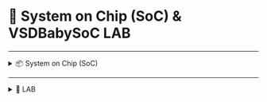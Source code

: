 # 📘 System on Chip (SoC) & VSDBabySoC LAB

---

<details>

<summary>📦 System on Chip (SoC)</summary>
	
## 🔹 What is a System on Chip (SoC)?
A **System on Chip (SoC)** is the integration of complex functionalities onto a **single silicon chip**.  

Instead of using discrete multiple chips for CPU, memory, I/O, specialized processors and connecting them onto a PCB, a SoC consolidates them into one compact package.

---

## 🔹 Example: Snapdragon 835 Mobile Platform
To better understand SoC, let’s look at the **Snapdragon 835 Mobile Platform**.  

This single silicon chip consists of various modules/parts that perform specialized functions:  

1. **Wi-Fi Module** – Enables wireless connectivity to networks.  
2. **Hexagon DSP** – Provides faster processing of audio and video signals.  
3. **Qualcomm Haven Security Module** – Enhances device security through advanced encryption and secure data handling.  
4. **Other Integrated Components** – CPU, GPU, modem, memory controllers, and more.  

Each of these parts performs different functions but, are all integrated onto a single chip.  

It is an entire system on a chip.

<div align="center">
  <img width="625" height="478" alt="Snapdragon 835 Example" src="https://github.com/user-attachments/assets/1aa702ad-c09a-45b1-9d0f-81a836feecd1" />
  <br/>
  <em>Figure: Dissection of Snapdragon 835 SoC showing integrated modules</em>
</div>

---

## 🔹 Components of a Typical SoC
A typical SoC incorporates several functional units as shown earlier:

1. **Central Processing Unit (CPU)**  
   - The key component that handles data processing, computations, and decision-making.  

2. **Memory**  
   - Includes both **RAM** (for temporary data generated while code is running) and **ROM** (for permanent storage such as the operating system code).  

3. **Peripheral Devices and Interfaces**  
   - Connect the SoC to external devices and the real world.  
   - Examples: USB, PCIe, UART, SPI, I²C.  

4. **Accelerated Functional Units**  
   - Specialized units that boost performance for specific tasks.  
   - Examples: Encryption/Decryption accelerators, audio/video signal processors.  

5. **Graphics Processing Unit (GPU)**  
   - Responsible for producing visuals on the screen.  
   - Also leveraged for highly parallel tasks such as matrix multiplications in **robotics, AI, and animation frameworks**.  

6. **Power Management Unit (PMU)**  
   - Regulates power usage within the SoC.  
   - Ensures efficient operation and extends battery life in portable devices.  

7. **Mixed-Technology Units**  
   - Combines **analog** and **digital** components to achieve required functionality.  
   - Examples: **MEMS** (Micro-Electro-Mechanical Systems) and **RF** (Radio Frequency) components.  

---

<details>
<summary>🔹 Types of SoCs</summary>

1. **Microcontroller-based SoC**  
   - Designed for simple control tasks in everyday devices.  
   - Known for **low power consumption** and **high efficiency**.  

2. **Microprocessor-based SoC**  
   - Oriented towards **data-intensive tasks** and capable of running full operating systems.  
   - Commonly used in smartphones, tablets, and embedded computers.  

3. **Application-Specific SoC (ASIC-SoC)**  
   - Custom hardware designed to **excel in specific performance areas**, such as graphics processing, AI, or multimedia applications.  
   - Optimized for **speed, efficiency, and dedicated functionality**.  

</details>

---

## 🔹 Why BabySoC is a Simplified Model for Learning SoC Concepts?
VSDBabySoC is a compact SoC and based on the RISC-V architecture. It incorporates RVMYTH microprocessor, an 8x phase-locked loop (PLL), and a 10-bit digital-to-analog converter (DAC).  

It is a complex system simplified down to its three most essential functions: processing, timing, and real-world communication.

---

# 🍼 Understanding VSDBabySoC: A Beginner's Guide to its Core Components

## 📖 Introduction: Your First Step into System on Chip (SoC) Design
The **VSDBabySoC** serves as a perfect starting point for learning **System on Chip (SoC) design** because it simplifies a complex system down to its three most essential functions:  
- **Processing**  
- **Timing**  
- **Real-world communication**  

It integrates three fundamental, open-source components into a compact SoC, allowing learners to see how essential **digital and analog parts** work together.

This document will break down each of these three building blocks:  
- **The Brain (RVMYTH)**  
- **The Pacemaker (PLL)**  
- **The Translator (DAC)**  

to reveal how they collaborate to create a functioning system.

---

## 🧠 1. The Brain: RVMYTH (The RISC-V CPU)
RVMYTH is the **central processing unit (CPU)** or the "brain" of the BabySoC. Its main function is to **execute instructions** and **manage the flow of data** through the system by communicating with the other components.

---

## ⏱️ 2. The Pacemaker: The Phase-Locked Loop (PLL)

### 2.1 What is the PLL's Primary Job?
The **Phase-Locked Loop (PLL)** acts as the system’s **pacemaker**. It generates a **stable, synchronized clock signal**, ensuring all components (CPU, DAC, etc.) work in harmony and avoid timing errors.

---

<details>
<summary>🔹 Why an On-Chip Clock is Essential</summary>

| Problem with Off-Chip Clocks | How the On-Chip PLL Solves It |
|-------------------------------|-------------------------------|
| **Clock Distribution Delays**: Signals weaken and get delayed over long wires. | Generates the clock locally, right where it’s needed. |
| **Clock Jitter**: Random timing variations cause synchronization errors. | Produces a stable, locked signal with minimal jitter. |
| **Different Frequency Needs**: Components may require different speeds. | Can multiply frequencies (e.g., 8x PLL generates 8× reference input). |
| **Crystal Frequency Deviations**: External crystals drift with age/temperature. | Provides an internal stable reference, correcting deviations. |

</details>

---

<details>
<summary>🔹 Inside the PLL</summary>

A typical PLL consists of three main parts working in a feedback loop:  
- **Phase Detector**: Compares input and output signals to generate an error signal.  
- **Loop Filter**: Processes the error signal into a stable control voltage.  
- **Voltage-Controlled Oscillator (VCO)**: Adjusts its output to match the reference signal.  

</details>

---

<details>
<summary>🔹 Phase-Locked Loop (PLL) Operation</summary>

The basic concept of a **Phase-Locked Loop (PLL)** is simple: it synchronizes the output frequency of an oscillator with the frequency of a reference signal by continuously comparing their phases and adjusting accordingly.

---

#### 🔑 Key Components
- **Phase Detector (PD)** – Outputs a voltage proportional to the phase difference between the reference signal and the oscillator signal.  
- **Voltage-Controlled Oscillator (VCO)** – Adjusts its frequency (increases or decreases) based on the applied control voltage in a nearly linear fashion.  
- **Loop Filter (LF)** – A low-pass filter that smooths the error signal from the phase detector, removing unwanted high-frequency components.  

---

<div align="center">
  <img width="754" height="416" alt="pll_bd" src="https://github.com/user-attachments/assets/f82c43ec-b572-4650-9a38-da05811691b8" />
  <br/>
  <em>Figure: Basic block diagram of a working PLL</em>
</div>

---

<div align="center">
  <img width="531" height="502" alt="Phase Detector Block Diagram" src="https://github.com/user-attachments/assets/2258636d-0d8a-4bec-ba52-ba090d8de9fc" />
  <br/>
  <em>Figure: Phase difference</em>
</div>

---

Within a phase detector, the phase of the input signal and reference signal is compared and a resulting difference or error voltage is produced. This error signal passes through a low-pass filter which removes any high-frequency elements of the signal. Once through the filter, the error signal is applied to the VCO as its tuning voltage.

So, when the output from the phase detector is passed to the loop filter and when that filtered signal is applied to the VCO, the VCO generates a corresponding error signal (voltage signal) trying to match the phase of the input signal to the reference signal by either increasing or decreasing the frequency of the input signal.

Initially, there will be some difference in phase between the two signals or in other words, the loop will be out of lock and the error voltage will pull the frequency of the VCO towards that of the reference, until it cannot reduce the error any further and the loop is locked.

A steady error voltage is produced indicating a constant phase difference between the input and reference signal. As the phase between these two signals is not changing, it means that the two signals are on exactly the same frequency.

</details>

---

## 🎵 3. The Translator: The Digital-to-Analog Converter (DAC)

### 3.1 What is the DAC's Primary Job?
The **Digital-to-Analog Converter (DAC)** converts **digital values** (0s and 1s) into **analog signals** that real-world devices (like speakers, displays, or sensors) can use.  
It does this by recognizing that each digit, or **bit**, in a binary number has a specific *weight* based on its position.  
This bit weight is calculated using powers of 2 (**2ⁿ**), where **n** is counted from right to left starting at 0:

- **Bit 0 (rightmost):** Weight = 2⁰ = 1  
- **Bit 1:** Weight = 2¹ = 2  
- **Bit 2:** Weight = 2² = 4  
- **Bit 3:** Weight = 2³ = 8  

---

### 3.2 The DAC in VSDBabySoC
In the VSDBabySoC design, we are utilizing a 10-bit DAC, which means it can take a digital input represented by 10 bits and convert it into an analog output. 

---

### 3.3 How DACs are Built
DACs are commonly implemented using two methods:

<details>
<summary>🔹 Weighted Resistor DAC</summary>

The weighted resistor method utilizes the summing operational amplifier circuit. The summing amplifier adds the input signals with different gains corresponding to their resistors.  

---

<div align="center">
  <img src="https://github.com/user-attachments/assets/5472ec80-6602-4be3-b860-fc3dd0273889" alt="Summing-Amplifier-for-DAC" />
  <br/>
  <em>Basic summing operational amplifier circuit</em>
</div>

---

<div align="center">
  <img src="https://github.com/user-attachments/assets/e86d383d-a74b-4ad5-a8f9-65bb14e0957c" alt="Weighted-Resistor-DAC" />
  <br/>
  <em>Modified summing operational amplifier circuit including switches for taking inputs</em>
</div>

---

</details>

<details>
<summary>🔹 R-2R Ladder DAC</summary>

- Uses only **two resistor values**: **R** and **2R**.  
- Much simpler, easier to manufacture, and scalable to higher bit counts.  

---

<div align="center">
  <img src="https://github.com/user-attachments/assets/ae169487-a2aa-4912-bbf7-b1c6a56e9209" alt="4-bit-R-2R-Ladder-DAC" />
  <br/>
  <em>4-bit R-2R Ladder DAC circuit</em>
</div>

---

</details>

For detailed and comprehensive example on how conversion actually takes place:  
🔗 https://www.electricaltechnology.org/2020/04/digital-to-analog-converter-dac.html 

---

### 🔄 Comparison of DAC Methods

| Feature                | Weighted Resistor Method                         | R-2R Ladder Method                       |
|-------------------------|-------------------------------------------------|------------------------------------------|
| **Resistor Values**     | Many unique, precisely scaled values            | Only two values (R and 2R)                |
| **Precision**           | Decreases with more bits                        | High precision, scalable to many bits     |
| **Practicality**        | Hard to implement for large binary numbers      | Easy to design and manufacture            |

---

## 🔗 4. The Big Picture: How They Work Together
The VSDBabySoC operates as a simple but complete data pipeline:  

1. **Clock Generation** – The **PLL (Pacemaker)** generates a stable clock signal.  
2. **Data Processing** – The **RVMYTH CPU (Brain)** uses the clock to update its register with digital data.  
3. **Analog Conversion** – The **DAC (Translator)** converts this digital data into an analog signal for external devices.  

---

## 🏁 5. Conclusion: A Perfect Model for Learning
The **VSDBabySoC** is an excellent educational tool because it clearly demonstrates the **three fundamental roles of an SoC**:  

- **Processing** → RVMYTH  
- **Timing** → PLL  
- **Interfacing** → DAC  

Its modularity highlights a core truth of SoC design:  
➡️ Individual components, each with a clear role, must work in **perfect synchrony** to bridge the **digital world** with our **analog reality**.
</details>

---

<details>
<summary>🧪 LAB</summary>

Prerequisite steps for compiling BabySoC verilog modules:
```bash
$ git clone https://github.com/manili/VSDBabySoC.git
$ cd VSDBabySoC/src/module/
$ sandpiper-saas -i rvmyth.tlv -o rvmyth.v        # Convert the rvmyth.tlv file to rvmyth.v file. After this you will have file named 'rvmyth.v'.
$ sed -i '/^`line/d' rvmyth.v
$ sed -i '/^`line/d' rvmyth_gen.v                 # TL-Verilog to Verilog conversion (sandpiper) usually inserts `line directives into the generated .v file so that error messages can trace                                                      back to the original .tlv.
                                                  # Icarus Verilog (iverilog) does not like seeing those directives inside macro expansions, and it chokes on them. It is shown in the image
													below. The error rises when putting modules through iverilog simulator.

                                                  # If still any '`line' directives are left, you can remove them manually by deleting that entire line.

												  # The ultimate goal is to remove all ' `line ' directives.

```

---
<div align="center">
  <img width="1275" height="417" alt="sandpiper" src="https://github.com/user-attachments/assets/32a377c1-1ea5-4f63-b545-5c65730a5f5c" />
  <br/>
  <em>Conversion of .tlv file to .v file with Sandpiper</em>
</div>



---

<div align="center">
 <img width="1518" height="399" alt="line_directive_error" src="https://github.com/user-attachments/assets/8dfd02da-7f7b-46b7-a6a3-59b909ae1d88" />
  <br/>
  <em> `line directive error</em>
</div>

---

Then I used CHATGPT to create a Makefile and saved it in the 'module' folder and looked as shown below:
```Makefile
# Top-level sources
TLV     = rvmyth.tlv
VERILOG = rvmyth.v rvmyth_gen.v
TOP     = testbench.v

# SandPiper binary (adjust path if needed)
SANDPIPER = sandpiper

# Default target
all: sim

# Step 1: Generate Verilog from TLV
$(VERILOG): $(TLV)
	$(SANDPIPER) -i $(TLV) -o rvmyth.v
	@echo "Cleaning TLV debug directives..."
	sed -i '/^`line/d' rvmyth.v
	@if [ -f rvmyth_gen.v ]; then sed -i '/^`line/d' rvmyth_gen.v; fi

# Step 2: Compile with iverilog (SystemVerilog mode)
simv: $(VERILOG) $(TOP)
	iverilog -g2012 -o simv avsddac.v avsdpll.v clk_gate.v rvmyth.v vsdbabysoc.v testbench.v

# Step 3: Run simulation
sim: simv
	vvp simv

# Cleanup
clean:
	rm -f simv *.vcd $(VERILOG)

.PHONY: all sim clean

```
Then I continued with the following commands in the 'module' directory:

```bash
$ make
            # Here, I got a warning saying that 'The delays where mixed and I had to explicitly mention the delays with the help of '`timescale 1ns/ 1ps' line at the top of every verilog                   module. I did the changes in 'vsdbabysoc.v, rvmyth.v, avsddac.v, avsdpll.v, clk_gate.v'.
            # After implementing the changes, I ran the 'make' command again and got 'dump.vcd' file. I viewed the .vcd file.

			# If you continue to view the dump file generated with timescale warning, you won't get the actual waveforms. The warnings must resolved to view actual waveforms.

$ gtkwave dump.vcd
```


---

<div align="center">
 <img width="1308" height="226" alt="image" src="https://github.com/user-attachments/assets/803b1632-2945-4413-8436-1380219997d6" />
  <br/>
  <em> timescale warning during execution of 'make' command </em>
</div>

---


<div align="center">
 <img width="1854" height="1040" alt="waveform_with_warning" src="https://github.com/user-attachments/assets/a770f736-fcab-477b-aba3-0e83d5340b9c" />
  <br/>
  <em> Waveform with warning </em>
</div>

---

<div align="center">
 <img width="1854" height="1040" alt="dac" src="https://github.com/user-attachments/assets/793c2245-869c-4722-ba67-03c2fedf754d" />
  <br/>
  <em> Waveform without warning </em>
</div>

---



## Operation

### Dataflow between modules

---

<div align="center">
  <img width="1517" height="390" alt="waveforms" src="https://github.com/user-attachments/assets/4e3bcfab-74a4-449b-b89b-2e60d841ad8e" />
  <br/>
  <em>Figure: Waveforms demonstrating dataflow</em>
</div>

---

1.) The OUT signal(datatype - reg) under core gets its value from the 18th bit of *CPU_Xreg_value_a5* register.

2.) The OUT signal then drives input *D* of DAC module with the help of *RV_TO_DAC* signal under uut.
The output from the core is 'OUT' signal which is 10-bits wide. This output signal drives input of 'DAC' module via a top-level signal named 'RV_TO_DAC'. 

3.) The DAC then outputs a real valued signal *OUT*. Its value ranges between 0 & 1 since reference voltages used are 0V(lowest reference voltage) & 1V(highest reference voltage). The DAC module determines the output with help of certain formula as described below:

OUT = VREFL + (D/1023)*(VREFH - VREFL).

4.) The final OUT signal is produced as a digital output signal. The digital nature is induced beacuse of *wire* datatype used.

### Why the Same Signal Looks Different in the Waveform Viewer?

---

<div align="center">
  <img width="1086" height="150" alt="Screenshot from 2025-10-04 20-01-02" src="https://github.com/user-attachments/assets/f401ac67-a3e3-4a6c-bb52-fbb4b6b520db" />
  <br/>
  <em>Same signal but different shape of waveform observed</em>
</div>

---


Explanation:

In the simulation, the OUT signal from the DAC module(i.e. avsddac.v) is connected to the top-level module (uut). Although it's physically the same net, the waveform viewer displays it differently in each scope because of how the signal is declared in each module.

```verilog
reg real OUT;
```
---
<div align="center">
  <img width="322" height="567" alt="image" src="https://github.com/user-attachments/assets/d903fa69-1d61-45c7-a2ee-f2fda828bed1" />
  <br/>
  <em>Datatype used - real</em>
</div>

---

Here, OUT is declared as a real type. Waveform viewers treat real values like analog signals and plot them as smooth or curved waveforms. Since OUT in this module holds floating-point values, the viewer renders it with analog-like curves.

The same OUT signal is connected to a port that is declared as a wire:
```verilog
output wire OUT;
```

---
<div align="center">
  <img width="322" height="567" alt="image" src="https://github.com/user-attachments/assets/4f77cc20-c397-415d-b74b-39c3f2e07a61" />
  <br/>
  <em>Datatype used - wire</em>
</div>

---

Since this port is interpreted as a logic signal, the waveform viewer displays it as a square wave, snapping to 0 or 1.



